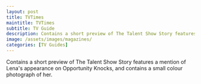 ```yaml
---
layout: post
title: TVTimes
maintitle: TVTimes
subtitle: TV Guide
description: Contains a short preview of The Talent Show Story features a mention of Lena's appearance on Opportunity Knocks, and contains a small colour photograph of her.
image: /assets/images/magazines/
categories: [TV Guides]
---
```


Contains a short preview of The Talent Show Story features a mention of Lena's appearance on Opportunity Knocks, and contains a small colour photograph of her.

